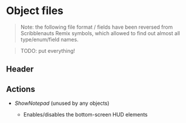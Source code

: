 # Object files

> Note: the following file format / fields have been reversed from Scribblenauts Remix symbols, which allowed to find out almost all type/enum/field names.

> TODO: put everything!

## Header


## Actions

- *ShowNotepad* (unused by any objects)

  - Enables/disables the bottom-screen HUD elements
